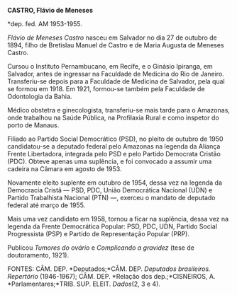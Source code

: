 **CASTRO, Flávio de Meneses**

\*dep. fed. AM 1953-1955.

*Flávio de Meneses Castro* nasceu em Salvador no dia 27 de outubro de
1894, filho de Bretislau Manuel de Castro e de Maria Augusta de Meneses
Castro.

Cursou o Instituto Pernambucano, em Recife, e o Ginásio Ipiranga, em
Salvador, antes de ingressar na Faculdade de Medicina do Rio de Janeiro.
Transferiu-se depois para a Faculdade de Medicina de Salvador, pela qual
se formou em 1918. Em 1921, formou-se também pela Faculdade de
Odontologia da Bahia.

Médico obstetra e ginecologista, transferiu-se mais tarde para o
Amazonas, onde trabalhou na Saúde Pública, na Profilaxia Rural e como
inspetor do porto de Manaus.

Filiado ao Partido Social Democrático (PSD), no pleito de outubro de
1950 candidatou-se a deputado federal pelo Amazonas na legenda da
Aliança Frente Libertadora, integrada pelo PSD e pelo Partido Democrata
Cristão (PDC). Obteve apenas uma suplência, e foi convocado a assumir
uma cadeira na Câmara em agosto de 1953.

Novamente eleito suplente em outubro de 1954, dessa vez na legenda da
Democracia Cristã — PSD, PDC, União Democrática Nacional (UDN) e Partido
Trabalhista Nacional (PTN) —, exerceu o mandato de deputado federal até
março de 1955.

Mais uma vez candidato em 1958, tornou a ficar na suplência, dessa vez
na legenda da Frente Democrática Popular: PSD, PDC, UDN, Partido Social
Progressista (PSP) e Partido de Representação Popular (PRP).

Publicou *Tumores do ovário* e *Complicando a gravidez* (tese de
doutoramento, 1921).

FONTES: CÂM. DEP. *Deputados;*CÂM. DEP. *Deputados brasileiros.
Repertório* (1946-1967); CÂM. DEP. *Relação dos dep.;*CISNEIROS, A.
*Parlamentares;*TRIB. SUP. ELEIT. *Dados*(2, 3 e 4).

 
